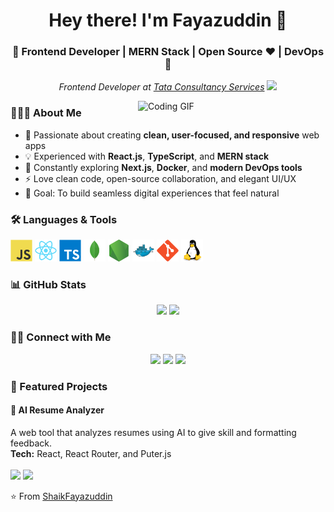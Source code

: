<h1 align="center">Hey there! I'm Fayazuddin 👋</h1>
<h3 align="center">🚀 Frontend Developer | MERN Stack | Open Source ♥ | DevOps 🚀</h3>

<p align="center">
  <em>Frontend Developer at <a href="https://www.tcs.com/" target="_blank">Tata Consultancy Services</a> 
  <img src="https://media.giphy.com/media/WUlplcMpOCEmTGBtBW/giphy.gif" width="28">
  </em>
</p>

<img align="right" alt="Coding GIF" width="300" src="https://media.giphy.com/media/qgQUggAC3Pfv687qPC/giphy.gif">

### 👨🏻‍💻 About Me
- 🌱 Passionate about creating **clean, user-focused, and responsive** web apps  
- 💡 Experienced with **React.js**, **TypeScript**, and **MERN stack**  
- 🧩 Constantly exploring **Next.js**, **Docker**, and **modern DevOps tools**  
- ⚡ Love clean code, open-source collaboration, and elegant UI/UX  
- 🎯 Goal: To build seamless digital experiences that feel natural  

### 🛠 Languages & Tools
<p align="left">
  <img src="https://raw.githubusercontent.com/devicons/devicon/master/icons/javascript/javascript-original.svg" width="35" height="35" alt="JavaScript" />
  <img src="https://raw.githubusercontent.com/devicons/devicon/master/icons/react/react-original.svg" width="35" height="35" alt="React" />
  <img src="https://raw.githubusercontent.com/devicons/devicon/master/icons/typescript/typescript-original.svg" width="35" height="35" alt="TypeScript" />
  <img src="https://raw.githubusercontent.com/devicons/devicon/master/icons/mongodb/mongodb-original.svg" width="35" height="35" alt="MongoDB" />
  <img src="https://raw.githubusercontent.com/devicons/devicon/master/icons/nodejs/nodejs-original.svg" width="35" height="35" alt="Node.js" />
  <img src="https://raw.githubusercontent.com/devicons/devicon/master/icons/docker/docker-original.svg" width="35" height="35" alt="Docker" />
  <img src="https://raw.githubusercontent.com/devicons/devicon/master/icons/git/git-original.svg" width="35" height="35" alt="Git" />
  <img src="https://raw.githubusercontent.com/devicons/devicon/master/icons/linux/linux-original.svg" width="35" height="35" alt="Linux" />
</p>

### 📊 GitHub Stats
<p align="center">
  <img height="160em" src="https://github-readme-stats.vercel.app/api?username=shaikfayazuddin&show_icons=true&theme=tokyonight&count_private=true" />
  <img height="160em" src="https://github-readme-stats.vercel.app/api/top-langs/?username=shaikfayazuddin&layout=compact&theme=tokyonight" />
</p>

### 🤝🏻 Connect with Me
<p align="center">
  <a href="https://www.linkedin.com/in/shaikfayazuddin/"><img src="https://img.shields.io/badge/LinkedIn-Shaik%20Fayazuddin-blue?style=flat-square&logo=linkedin"></a>
  <a href="https://x.com/fayazuddin_"><img src="https://img.shields.io/badge/Twitter-fayazuddin__-1da1f2?style=flat-square&logo=twitter"></a>
  <a href="mailto:shaikfayazuddin18@gmail.com"><img src="https://img.shields.io/badge/Email-shaikfayazuddin18%40gmail.com-D14836?style=flat-square&logo=gmail&logoColor=white"></a>
</p>

### 🚀 Featured Projects
#### 🧾 AI Resume Analyzer
A web tool that analyzes resumes using AI to give skill and formatting feedback.  
**Tech:** React, React Router, and Puter.js  
<br>
<a href="https://ai-resume-analyzer-omega-eight.vercel.app/"><img src="https://img.shields.io/badge/-Live%20Demo-blue?style=flat-square"></a>
<a href="https://github.com/shaikFayazuddin/ai-resume-analyzer"><img src="https://img.shields.io/badge/-Source%20Code-lightgrey?style=flat-square"></a>

⭐️ From [ShaikFayazuddin](https://github.com/shaikfayazuddin)
